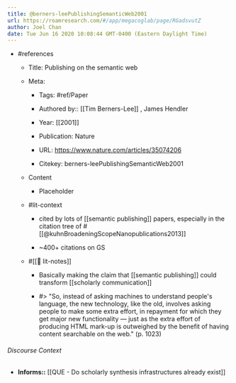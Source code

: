 ```yaml
---
title: @berners-leePublishingSemanticWeb2001
url: https://roamresearch.com/#/app/megacoglab/page/RGadsvutZ
author: Joel Chan
date: Tue Jun 16 2020 10:08:44 GMT-0400 (Eastern Daylight Time)
---
```


- #references

    - Title: Publishing on the semantic web

    - Meta:

        - Tags: #ref/Paper

        - Authored by::  [[Tim Berners-Lee]] ,  James Hendler

        - Year: [[2001]]

        - Publication: Nature

        - URL: https://www.nature.com/articles/35074206

        - Citekey: berners-leePublishingSemanticWeb2001

    - Content

        - Placeholder

    - #lit-context

        - cited by lots of [[semantic publishing]] papers, especially in the citation tree of #[[@kuhnBroadeningScopeNanopublications2013]]

        - ~400+ citations on GS

    - #[[📝 lit-notes]]

        - Basically making the claim that [[semantic publishing]] could transform [[scholarly communication]]

        - #> "So, instead of asking machines to understand people's language, the new technology, like the old, involves asking people to make some extra effort, in repayment for which they get major new functionality — just as the extra effort of producing HTML mark-up is outweighed by the benefit of having content searchable on the web." (p. 1023)

###### Discourse Context

- **Informs::** [[QUE - Do scholarly synthesis infrastructures already exist]]
